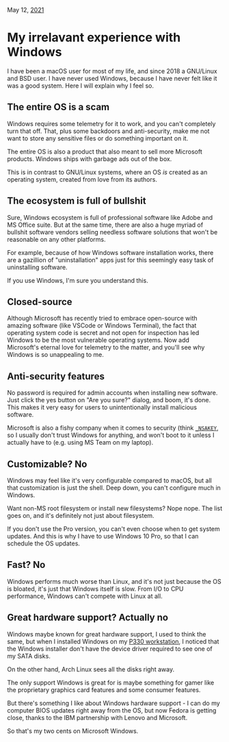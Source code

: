 May 12, [2021](/blog/2021/)
# My irrelavant experience with Windows
I have been a macOS user for most of my life, and since 2018 a GNU/Linux and BSD user. I have never used Windows, because I have never felt like it was a good system. Here I will explain why I feel so.

## The entire OS is a scam
Windows requires some telemetry for it to work, and you can't completely turn that off. That, plus some backdoors and anti-security, make me not want to store any sensitive files or do something important on it.

The entire OS is also a product that also meant to sell more Microsoft products. Windows ships with garbage ads out of the box.

This is in contrast to GNU/Linux systems, where an OS *is* created as an operating system, created from love from its authors.

## The ecosystem is full of bullshit
Sure, Windows ecosystem is full of professional software like Adobe and MS Office suite. But at the same time, there are also a huge myriad of bullshit software vendors selling needless software solutions that won't be reasonable on any other platforms.

For example, because of how Windows software installation works, there are a gazillion of "uninstallation" apps just for this seemingly easy task of uninstalling software.

If you use Windows, I'm sure you understand this.

## Closed-source
Although Microsoft has recently tried to embrace open-source with amazing software (like VSCode or Windows Terminal), the fact that operating system code is secret and not open for inspection has led Windows to be the most vulnerable operating systems. Now add Microsoft's eternal love for telemetry to the matter, and you'll see why Windows is so unappealing to me.

## Anti-security features
No password is required for admin accounts when installing new software. Just click the yes button on "Are you sure?" dialog, and boom, it's done. This makes it very easy for users to unintentionally install malicious software.

Microsoft is also a fishy company when it comes to security (think [`_NSAKEY`](https://en.wikipedia.org/wiki/NSAKEY), so I usually don't trust Windows for anything, and won't boot to it unless I actually have to (e.g. using MS Team on my laptop).

## Customizable? No
Windows may feel like it's very configurable compared to macOS, but all that customization is just the shell. Deep down, you can't configure much in Windows.

Want non-MS root filesystem or install new filesystems? Nope nope. The list goes on, and it's definitely not just about filesystem.

If you don't use the Pro version, you can't even choose when to get system updates. And this is why I have to use Windows 10 Pro, so that I can schedule the OS updates.

## Fast? No
Windows performs much worse than Linux, and it's not just because the OS is bloated, it's just that Windows itself is slow. From I/O to CPU performance, Windows can't compete with Linux at all. 

## Great hardware support? Actually no
Windows maybe known for great hardware support, I used to think the same, but when I installed Windows on my [P330 workstation](/blog/2020/tstation/), I noticed that the Windows installer don't have the device driver required to see one of my SATA disks.

On the other hand, Arch Linux sees all the disks right away.

The only support Windows is great for is maybe something for gamer like the proprietary graphics card features and some consumer features.

But there's something I like about Windows hardware support - I can do my computer BIOS updates right away from the OS, but now Fedora is getting close, thanks to the IBM partnership with Lenovo and Microsoft.

So that's my two cents on Microsoft Windows.
